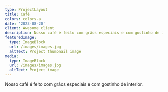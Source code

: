 ```yaml
---
type: ProjectLayout
title: Café
colors: colors-a
date: '2023-08-20'
client: Awesome client
description: Nosso café é feito com grãos especiais e com gostinho de interior.
featuredImage:
  type: ImageBlock
  url: /images/images.jpg
  altText: Project thumbnail image
media:
  type: ImageBlock
  url: /images/images.jpg
  altText: Project image
---
```

Nosso café é feito com grãos especiais e com gostinho de interior.
